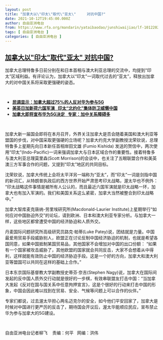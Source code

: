```yaml
---
layout: post
title: "加拿大以\"印太\"取代\"亚太\"     对抗中国?"
date: 2021-10-12T19:45:00.000Z
author: 自由亚洲电台
from: https://www.rfa.org/mandarin/yataibaodao/junshiwaijiao/lf-10122021151525.html
tags: [ 自由亚洲电台 ]
categories: [ 自由亚洲电台 ]
---
```

<!--1634067900000-->
[加拿大以"印太"取代"亚太"     对抗中国?](https://www.rfa.org/mandarin/yataibaodao/junshiwaijiao/lf-10122021151525.html)
------

<div>
<p></p><p>加拿大总理特鲁多日前分别在和日本首相与澳大利亚总理的交流中，均提到<span>“</span><span>印太</span><span>”</span><span>区域利益。有评论认为，加拿大以</span><span>“</span><span>印太</span><span>”</span><span>一词取代过去的</span><span>“</span><span>亚太</span><span>”</span><span>，释放出加拿大的对中国关系将采取更强硬的姿态。</span></p><p><br/></p><ul><li><a href="https://www.rfa.org/mandarin/Xinwen/5-10122021150533.html"><strong>民调显示：加拿大超过75%的人反对华为参与5G</strong></a></li><li><strong><a href="https://www.rfa.org/mandarin/yataibaodao/junshiwaijiao/hx1008a-10082021051828.html">美英日加新荷六国军演   印太“北约化”集体防卫威慑中国</a></strong></li><li><strong><a href="https://www.rfa.org/mandarin/yataibaodao/junshiwaijiao/lf2-10012021140027.html">加拿大即将宣布华为5G决定   专家：加中关系障碍多</a></strong></li></ul><p><br/></p><p>加拿大新一届国会即将在本月召开，外界关注加拿大是否会随着美国和澳大利亚等盟国的步伐，对中国采取更强硬的立场呢？加拿大约克大学副教授沈荣钦说，总理特鲁多上星期先向日本新任首相岸田文雄<span> (Fumio Kishida) </span><span>发送的贺信中，两次使用</span><span>“</span><span>印太</span><span>”(Indo-Pacific)</span><span>一词来强调加拿大与日本区域合作的重要性。接着特鲁多与澳大利亚总理莫里森</span><span>(Scott Morrison)</span><span>的会谈中，也关注了五眼联盟合作和美英澳三方军事合作的问题，又提到</span><span>“</span><span>印太</span><span>”</span><span>地区的共同目标。</span></p><p><span>沈荣钦说，加拿大传统上会将太平洋另一端称为</span><span>“</span><span>亚太</span><span>”</span><span>，而</span><span>“</span><span>印太</span><span>”</span><span>一词是剑指中国的新词汇，从特朗普执政后的西方世界开始严肃思考印太战略，渥太华也不例外：</span><span> “</span><span>印太战略这件事情是被所有人公认的，而且最近六国军演就是印太战略一环，加拿大也有加入军演的。我们和美国关系这么紧密，加拿大当然被整合到印太战略中。</span><span>”</span></p><p><span>加拿大智库麦克唐纳</span><span>-</span><span>劳里埃研究所</span><span>(Macdonald-Laurier Institute)</span><span>上星期举行</span><span>“</span><span>如何应对中国胁迫外交</span><span>”</span><span>的论坛，请到欧洲、日本和澳大利亚专家分析。与加拿大一样，这些地区都曾遭受中国的经济胁迫和人质外交。</span></p><p><span>丹麦国际问题研究所高级研究员路克</span><span>·</span><span>帕蒂</span><span>(Luke Patey)</span><span>说，团结就是力量。中国最爱用贸易手段威胁别人，欧盟正在讨论反制中国经济胁迫的机制，也就是希望各国同意，如果中国抵制某国贸易品，其他国家不会增加对中国的出口份额：</span><span> “</span><span>如果有一个国家被攻击威胁了，其他欧盟的国家就会共同反击，大家不会想着从中得利，这样就能有效防止中国的经济胁迫手段。这是一个好的方向，加拿大和澳大利亚等盟国可以共同在这样的基础上合作。</span><span>”</span></p><p><span>日本东京国际基督教大学副教授史蒂芬</span><span>·</span><span>奈吉</span><span>(Stephen Nagy)</span><span>说，加拿大在国际间发起的反中国人质外交行动就是很好的一步棋，有效串联盟友打击中国：</span><span>“</span><span>当加拿大发起《反对在国与国关系中任意拘押宣言》，这是个很好的行动来打击中国的形象，中国会因此难以找到在贸易、安全、气候等问题上可以合作的伙伴。</span><span>”</span></p><p><span>专家们都说，过去渥太华担心两名迈克尔的安全，如今他们平安回家了，加拿大是时候对中国进行更严厉的反击了，期待国会开议后，渥太华能顺应民应，宣布禁止华为参与加拿大的</span><span>5G</span><span>建设。</span></p><p><br/></p><p><span>自由亚洲电台记者柳飞    责编：何平   网编：洪伟<br/></span></p>
</div>
